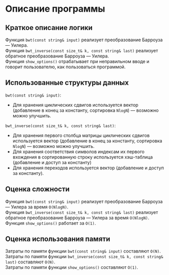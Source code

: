 # Описание программы

## Краткое описание логики
Функция `bwt(const string& input)` реализует 
преобразование Барроуза — Уилера.  
Функция `bwt_inverse(const size_t& k, const string& last)` 
реализует обратное преобразование Барроуза — Уилера.  
Функция `show_options()` отрабатывает при неправильном вводе 
и говорит пользователю, как пользоваться программой.

## Использованные структуры данных

`bwt(const string& input)`: 
* Для хранения циклических сдвигов используется вектор
(добавление в конец за константу, сортировка `NlogN`) — возможно можно улучшить.

`bwt_inverse(const size_t& k, const string& last)`:  
* Для хранения первого столбца матрицы циклических сдвигов используется вектор
(добавление в конец за константу, сортировка `NlogN`) — возможно можно улучшить.  
* Для хранения соответствия символов индексам их первого вхождения в сортированную 
строку используется хэш-таблица (добавление и доступ за константу)  
* Для хранения переходов используется вектор (добавление и доступ за константу).

## Оценка сложности 

Функция `bwt(const string& input)` реализует
преобразование Барроуза — Уилера за время `O(NlogN)`.  
Функция `bwt_inverse(const size_t& k, const string& last)`
реализует обратное преобразование Барроуза — Уилера за время `O(NlogN)`.  
Функция `show_options()` работает за `O(1)`.

## Оценка использования памяти

Затраты по памяти функции `bwt(const string& input)` составляют `O(N)`.  
Затраты по памяти функции `bwt_inverse(const size_t& k, const string& last)` составляют `O(N)`.  
Затраты по памяти функции `show_options()` составляют `O(1)`.
